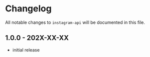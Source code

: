 # Changelog

All notable changes to `instagram-api` will be documented in this file.

## 1.0.0 - 202X-XX-XX

- initial release
